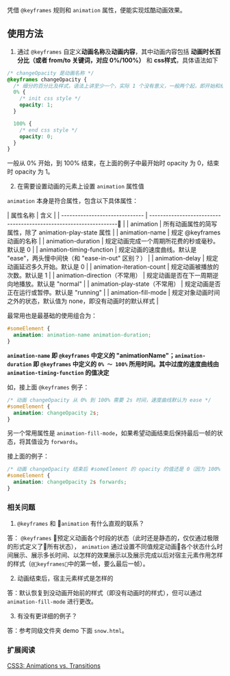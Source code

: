 凭借 `@keyframes` 规则和 `animation` 属性，便能实现炫酷动画效果。   

## 使用方法

1. 通过 `@keyframes` 自定义**动画名称**及**动画内容**，其中动画内容包括 **动画时长百分比（或者 from/to 关键词，对应 0%/100%）** 和 **css样式**，具体语法如下

```css
/* changeOpacity 是动画名称 */
@keyframes changeOpacity {
  /* 细分的百分比及样式，语法上讲至少一个，实际 1 个没有意义，一般两个起，即开始和结束的样式 */
  0% {
    /* init css style */
    opacity: 1;
  }

  100% {
    /* end css style */
    opacity: 0;
  }
}
```

一般从 0% 开始，到 100% 结束，在上面的例子中最开始时 opacity 为 0，结束时 opacity 为 1。

2. 在需要设置动画的元素上设置 `animation` 属性值

`animation` 本身是符合属性，包含以下具体属性：   

| 属性名称                       | 含义                                                                       |
| ------------------------------ | ------------------------------------------------------------------         |
| animation                      | 所有动画属性的简写属性，除了 animation-play-state 属性                     |
| animation-name                 | 规定 @keyframes 动画的名称                                                 |
| animation-duration             | 规定动画完成一个周期所花费的秒或毫秒。默认是 0                             |
| animation-timing-function      | 规定动画的速度曲线。默认是 "ease"，两头慢中间快（和 "ease-in-out" 区别？） |
| animation-delay                | 规定动画延迟多久开始。默认是 0                                             |
| animation-iteration-count      | 规定动画被播放的次数。默认是 1                                             |
| animation-direction（不常用）  | 规定动画是否在下一周期逆向地播放。默认是 "normal"                          |
| animation-play-state（不常用） | 规定动画是否正在运行或暂停。默认是 "running"                               |
| animation-fill-mode            | 规定对象动画时间之外的状态，默认值为 none，即没有动画时的默认样式          |

最常用也是最基础的使用组合为：

```css
#someElement {
  animation: animation-name animation-duration;
}
```

**`animation-name` 即 `@keyframes` 中定义的 "animationName"；`animation-duration` 即 `@keyframes` 中定义的 `0% ～ 100%` 所用时间。其中过度的速度曲线由 `animation-timing-function` 的值决定**

如，接上面 `@keyframes` 例子：   

```css
/* 动画 changeOpacity 从 0% 到 100% 需要 2s 时间，速度曲线默认为 ease */
#someElement {
  animation: changeOpacity 2s;
}
```

另一个常用属性是 `animation-fill-mode`，如果希望动画结束后保持最后一帧的状态，将其值设为 `forwards`。

接上面的例子：

```css
/* 动画 changeOpacity 结束后 #someElement 的 opacity 的值还是 0（因为 100% 时 opacity 值为 0）而非变成默认的 1（没有设置动画时的值） */
#someElement {
  animation: changeOpacity 2s forwards;
}
```   

### 相关问题

1. `@keyframes` 和 `animation` 有什么直观的联系？

答： `@keyframes` 预定义动画各个时段的状态（此时还是静态的，仅仅通过极限的形式定义了所有状态）， `animation` 通过设置不同值规定动画各个状态什么时间展示、展示多长时间、以怎样的效果展示以及展示完成以后对宿主元素作用怎样的样式（`@keyframes`中的第一帧，要么最后一帧）。

2. 动画结束后，宿主元素样式是怎样的

答：默认恢复到没动画开始前的样式（即没有动画时的样式），但可以通过 `animation-fill-mode` 进行更改。   

3. 有没有更详细的例子？

答：参考同级文件夹 demo 下面 `snow.html`。

### 扩展阅读

[CSS3: Animations vs. Transitions](https://www.kirupa.com/html5/css3_animations_vs_transitions.htm)